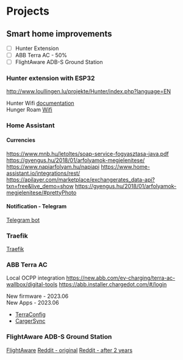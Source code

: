 # Projects

## Smart home improvements

- [ ] Hunter Extension
- [ ] ABB Terra AC - 50%
- [ ] FlightAware ADB-S Ground Station

### Hunter extension with ESP32

<http://www.loullingen.lu/projekte/Hunter/index.php?language=EN>

Hunter Wifi [documentation](https://ecodina.github.io/hunter-wifi/#!index.md)  
Hunger Roam [Wifi](https://github.com/ecodina/hunter-wifi)  

### Home Assistant

#### Currencies

<https://www.mnb.hu/letoltes/soap-service-fogyasztasa-java.pdf>
<https://gyengus.hu/2018/01/arfolyamok-megjelenitese/>
<https://www.napiarfolyam.hu/napiapi>
<https://www.home-assistant.io/integrations/rest/>
<https://apilayer.com/marketplace/exchangerates_data-api?txn=free&live_demo=show>
<https://gyengus.hu/2018/01/arfolyamok-megjelenitese/#prettyPhoto>

#### Notification - Telegram

[Telegram bot](https://advancedweb.hu/the-easiest-way-to-set-up-a-chat-with-your-telegram-bot/)

### Traefik

[Traefik](https://kallan.dev/posts/2020/10/how-to-use-traefik-v2-with-home-assistant/)


### ABB Terra AC
Local OCPP integration
https://new.abb.com/ev-charging/terra-ac-wallbox/digital-tools
https://abb.installer.chargedot.com/#/login

New firmware - 2023.06  
New Apps - 2023.06  
* [TerraConfig](https://guides.e-mobility.abb.com/TerraConfig2MobileApp_EN/#/)  
* [CargerSync](https://guides.e-mobility.abb.com/ChangerSync2MobileApp_EN/#/)  

### FlightAware ADB-S Ground Station
[FlightAware](https://flightaware.com/adsb/piaware/build/)
[Reddit - original](https://www.reddit.com/r/homelab/comments/qzpi9v/latest_iteration_of_my_adsb_feeder_box_based_on/)
[Reddit - after 2 years](https://www.reddit.com/r/homelab/comments/157058z/a_2_year_follow_up_on_my_rpi4_powered_adsb_station/)



